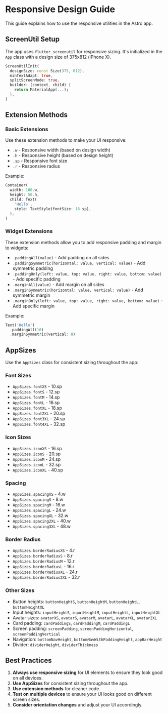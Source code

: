 # Responsive Design Guide

This guide explains how to use the responsive utilities in the Astro app.

## ScreenUtil Setup

The app uses `flutter_screenutil` for responsive sizing. It's initialized in the `App` class with a design size of 375x812 (iPhone X).

```dart
ScreenUtilInit(
  designSize: const Size(375, 812),
  minTextAdapt: true,
  splitScreenMode: true,
  builder: (context, child) {
    return MaterialApp(...);
  },
)
```

## Extension Methods

### Basic Extensions

Use these extension methods to make your UI responsive:

- `.w` - Responsive width (based on design width)
- `.h` - Responsive height (based on design height)
- `.sp` - Responsive font size
- `.r` - Responsive radius

Example:
```dart
Container(
  width: 100.w,
  height: 50.h,
  child: Text(
    'Hello',
    style: TextStyle(fontSize: 16.sp),
  ),
)
```

### Widget Extensions

These extension methods allow you to add responsive padding and margin to widgets:

- `.paddingAll(value)` - Add padding on all sides
- `.paddingSymmetric(horizontal: value, vertical: value)` - Add symmetric padding
- `.paddingOnly(left: value, top: value, right: value, bottom: value)` - Add specific padding
- `.marginAll(value)` - Add margin on all sides
- `.marginSymmetric(horizontal: value, vertical: value)` - Add symmetric margin
- `.marginOnly(left: value, top: value, right: value, bottom: value)` - Add specific margin

Example:
```dart
Text('Hello')
  .paddingAll(16)
  .marginSymmetric(vertical: 8)
```

## AppSizes

Use the `AppSizes` class for consistent sizing throughout the app:

### Font Sizes
- `AppSizes.fontXS` - 10.sp
- `AppSizes.fontS` - 12.sp
- `AppSizes.fontM` - 14.sp
- `AppSizes.fontL` - 16.sp
- `AppSizes.fontXL` - 18.sp
- `AppSizes.font2XL` - 20.sp
- `AppSizes.font3XL` - 24.sp
- `AppSizes.font4XL` - 32.sp

### Icon Sizes
- `AppSizes.iconXS` - 16.sp
- `AppSizes.iconS` - 20.sp
- `AppSizes.iconM` - 24.sp
- `AppSizes.iconL` - 32.sp
- `AppSizes.iconXL` - 40.sp

### Spacing
- `AppSizes.spacingXS` - 4.w
- `AppSizes.spacingS` - 8.w
- `AppSizes.spacingM` - 16.w
- `AppSizes.spacingL` - 24.w
- `AppSizes.spacingXL` - 32.w
- `AppSizes.spacing2XL` - 40.w
- `AppSizes.spacing3XL` - 48.w

### Border Radius
- `AppSizes.borderRadiusXS` - 4.r
- `AppSizes.borderRadiusS` - 8.r
- `AppSizes.borderRadiusM` - 12.r
- `AppSizes.borderRadiusL` - 16.r
- `AppSizes.borderRadiusXL` - 24.r
- `AppSizes.borderRadius2XL` - 32.r

### Other Sizes
- Button heights: `buttonHeightS`, `buttonHeightM`, `buttonHeightL`, `buttonHeightXL`
- Input heights: `inputHeightS`, `inputHeightM`, `inputHeightL`, `inputHeightXL`
- Avatar sizes: `avatarXS`, `avatarS`, `avatarM`, `avatarL`, `avatarXL`, `avatar2XL`
- Card padding: `cardPaddingS`, `cardPaddingM`, `cardPaddingL`
- Screen padding: `screenPadding`, `screenPaddingHorizontal`, `screenPaddingVertical`
- Navigation: `bottomNavHeight`, `bottomNavWithPaddingHeight`, `appBarHeight`
- Divider: `dividerHeight`, `dividerThickness`

## Best Practices

1. **Always use responsive sizing** for UI elements to ensure they look good on all devices.
2. **Use AppSizes** for consistent sizing throughout the app.
3. **Use extension methods** for cleaner code.
4. **Test on multiple devices** to ensure your UI looks good on different screen sizes.
5. **Consider orientation changes** and adjust your UI accordingly. 